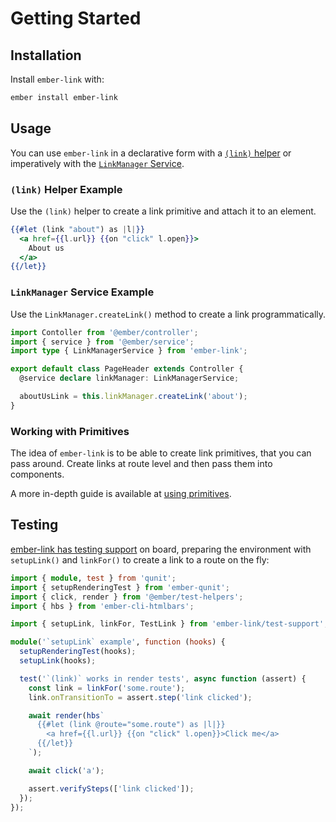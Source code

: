 # Getting Started

## Installation

Install `ember-link` with:

```sh
ember install ember-link
```

## Usage

You can use `ember-link` in a declarative form with a [`(link)`
helper](helper.md) or imperatively with the [`LinkManager`
Service](./service.md).

### `(link)` Helper Example

Use the `(link)` helper to create a link primitive and attach it to an element.

```hbs
{{#let (link "about") as |l|}}
  <a href={{l.url}} {{on "click" l.open}}>
    About us
  </a>
{{/let}}
```

### `LinkManager` Service Example

Use the `LinkManager.createLink()` method to create a link programmatically.

```ts
import Contoller from '@ember/controller';
import { service } from '@ember/service';
import type { LinkManagerService } from 'ember-link';

export default class PageHeader extends Controller {
  @service declare linkManager: LinkManagerService;

  aboutUsLink = this.linkManager.createLink('about');
}
```

### Working with Primitives

The idea of `ember-link` is to be able to create link primitives, that you can
pass around. Create links at route level and then pass them into components.

A more in-depth guide is available at [using primitives](./using-primitives.md).

## Testing

[ember-link has testing support](./testing.md) on board, preparing the environment with
`setupLink()` and `linkFor()` to create a link to a route on the fly:

```ts
import { module, test } from 'qunit';
import { setupRenderingTest } from 'ember-qunit';
import { click, render } from '@ember/test-helpers';
import { hbs } from 'ember-cli-htmlbars';

import { setupLink, linkFor, TestLink } from 'ember-link/test-support';

module('`setupLink` example', function (hooks) {
  setupRenderingTest(hooks);
  setupLink(hooks);

  test('`(link)` works in render tests', async function (assert) {
    const link = linkFor('some.route');
    link.onTransitionTo = assert.step('link clicked');

    await render(hbs`
      {{#let (link @route="some.route") as |l|}}
        <a href={{l.url}} {{on "click" l.open}}>Click me</a>
      {{/let}}
    `);

    await click('a');

    assert.verifySteps(['link clicked']);
  });
});
```
